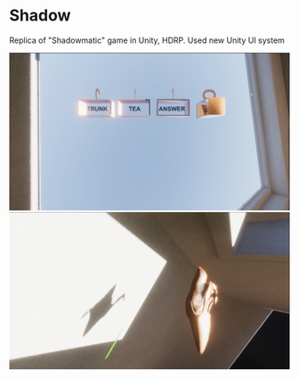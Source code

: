 # Shadow

Replica of "Shadowmatic" game in Unity, HDRP. 
Used new Unity UI system

![Menu](https://github.com/Alteracia/Shadow/blob/main/menu.png?raw=true)
![Puzzle](https://github.com/Alteracia/Shadow/blob/main/puzzle.png?raw=true)
